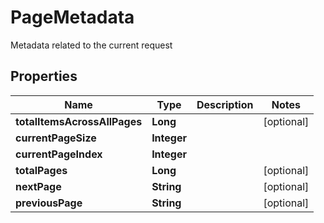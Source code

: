

# PageMetadata

Metadata related to the current request

## Properties

Name | Type | Description | Notes
------------ | ------------- | ------------- | -------------
**totalItemsAcrossAllPages** | **Long** |  |  [optional]
**currentPageSize** | **Integer** |  | 
**currentPageIndex** | **Integer** |  | 
**totalPages** | **Long** |  |  [optional]
**nextPage** | **String** |  |  [optional]
**previousPage** | **String** |  |  [optional]



